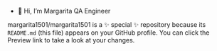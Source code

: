 - 👋 Hi, I’m Margarita
QA Engineer

margarita1501/margarita1501 is a ✨ special ✨ repository because its `README.md` (this file) appears on your GitHub profile.
You can click the Preview link to take a look at your changes.

